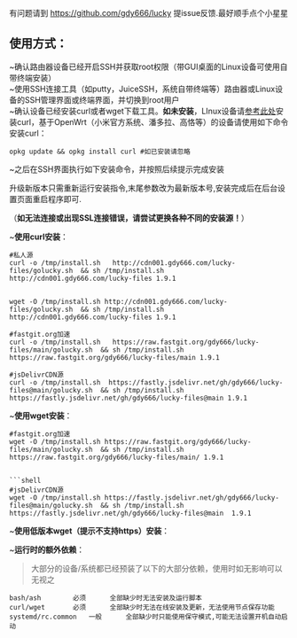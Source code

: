 有问题请到 https://github.com/gdy666/lucky 提issue反馈.最好顺手点个小星星

使用方式：
--
~确认路由器设备已经开启SSH并获取root权限（带GUI桌面的Linux设备可使用自带终端安装）<br>
~使用SSH连接工具（如putty，JuiceSSH，系统自带终端等）路由器或Linux设备的SSH管理界面或终端界面，并切换到root用户<br>
~确认设备已经安装curl或者wget下载工具。**如未安装**，LInux设备请[参考此处](https://www.howtoing.com/install-curl-in-linux)安装curl，基于OpenWrt（小米官方系统、潘多拉、高恪等）的设备请使用如下命令安装curl：<br>

```Shell
opkg update && opkg install curl #如已安装请忽略
```

~之后在SSH界面执行如下安装命令，并按照后续提示完成安装<br>

升级新版本只需重新运行安装指令,末尾参数改为最新版本号,安装完成后在后台设置页面重启程序即可.

（**如无法连接或出现SSL连接错误，请尝试更换各种不同的安装源！**）<br>

~**使用curl安装**：<br>

```Shell
#私人源
curl -o /tmp/install.sh   http://cdn001.gdy666.com/lucky-files/golucky.sh  && sh /tmp/install.sh http://cdn001.gdy666.com/lucky-files 1.9.1


wget -O /tmp/install.sh http://cdn001.gdy666.com/lucky-files/golucky.sh  && sh /tmp/install.sh http://cdn001.gdy666.com/lucky-files 1.9.1

```


```Shell
#fastgit.org加速
curl -o /tmp/install.sh   https://raw.fastgit.org/gdy666/lucky-files/main/golucky.sh  && sh /tmp/install.sh https://raw.fastgit.org/gdy666/lucky-files/main 1.9.1
```



```shell
#jsDelivrCDN源
curl -o /tmp/install.sh  https://fastly.jsdelivr.net/gh/gdy666/lucky-files@main/golucky.sh  && sh /tmp/install.sh https://fastly.jsdelivr.net/gh/gdy666/lucky-files@main 1.9.1
```



~**使用wget安装**：<br>

```shell
#fastgit.org加速
wget -O /tmp/install.sh https://raw.fastgit.org/gdy666/lucky-files/main/golucky.sh  && sh /tmp/install.sh https://raw.fastgit.org/gdy666/lucky-files/main/ 1.9.1


```shell
#jsDelivrCDN源
wget -O /tmp/install.sh https://fastly.jsdelivr.net/gh/gdy666/lucky-files@main/golucky.sh  && sh /tmp/install.sh https://fastly.jsdelivr.net/gh/gdy666/lucky-files@main  1.9.1
```



~**使用低版本wget（提示不支持https）安装**：<br>



~**运行时的额外依赖**：<br>

> 大部分的设备/系统都已经预装了以下的大部分依赖，使用时如无影响可以无视之

```Text
bash/ash		必须		全部缺少时无法安装及运行脚本
curl/wget		必须		全部缺少时无法在线安装及更新，无法使用节点保存功能
systemd/rc.common	一般		全部缺少时只能使用保守模式,可能无法设置开机自动启动
